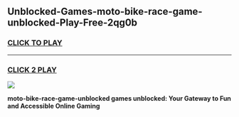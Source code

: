 
## Unblocked-Games-moto-bike-race-game-unblocked-Play-Free-2qg0b
<h3>
<a href="https://premium76.site?title=moto-bike-race-game-unblocked&ref=23A">CLICK TO PLAY</a></h3>
<hr>

<h3>
<a href="https://premium76.site?title=moto-bike-race-game-unblocked&ref=23A">CLICK 2 PLAY</a>
  
</h3>

<a href="https://premium76.site?title=moto-bike-race-game-unblocked&ref=23A"><img src="https://clearcache.store/games.png"></a>


**moto-bike-race-game-unblocked games unblocked: Your Gateway to Fun and Accessible Online Gaming**
